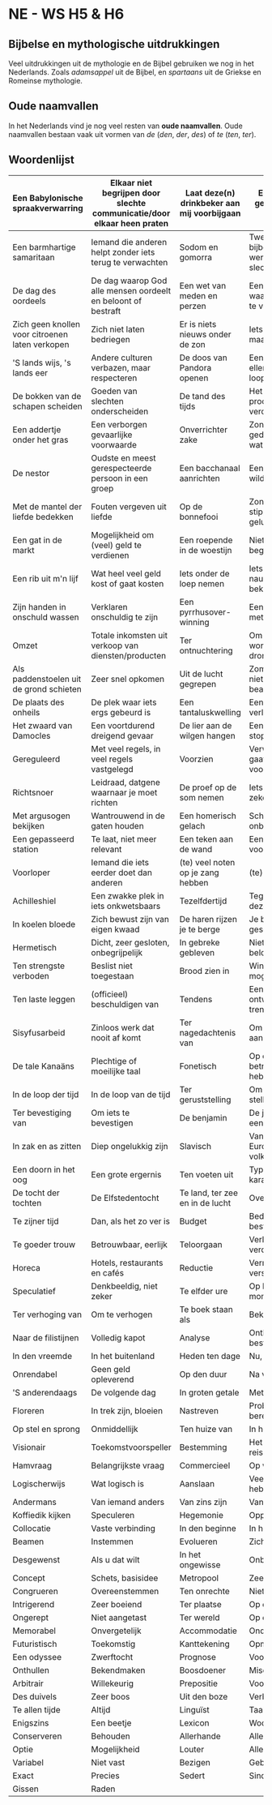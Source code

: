 # NE - WS H5 & H6

## Bijbelse en mythologische uitdrukkingen

Veel uitdrukkingen uit de mythologie en de Bijbel gebruiken we nog in het Nederlands. Zoals *adamsappel* uit de Bijbel, en *spartaans* uit de Griekse en Romeinse mythologie.

## Oude naamvallen

In het Nederlands vind je nog veel resten van **oude naamvallen**. Oude naamvallen bestaan vaak uit vormen van *de* (*den*, *der*, *des*) of *te* (*ten*, *ter*).

## Woordenlijst

| Een Babylonische spraakverwarring | Elkaar niet begrijpen door slechte communicatie/door elkaar heen praten | Laat deze(n) drinkbeker aan mij voorbijgaan | Een onprettige gebeurtenis niet ondergaan |
|----|----|----|----|
| Een barmhartige samaritaan | Iemand die anderen helpt zonder iets terug te verwachten | Sodom en gomorra | Twee steden uit de bijbel die gestraft werden voor hun slechtheid |
| De dag des oordeels | De dag waarop God alle mensen oordeelt en beloont of bestraft | Een wet van meden en perzen | Een wet of regel waaraan niets valt te veranderen |
| Zich geen knollen voor citroenen laten verkopen | Zich niet laten bedriegen | Er is niets nieuws onder de zon | Iets lijkt nieuw, maar dat is het niet |
| 'S lands wijs, 's lands eer | Andere culturen verbazen, maar respecteren | De doos van Pandora openen | Een bron van ellende de vrije loop laten |
| De bokken van de schapen scheiden | Goeden van slechten onderscheiden | De tand des tijds | Het natuurlijke proces van veroudering/slijtage |
| Een addertje onder het gras | Een verborgen gevaarlijke voorwaarde | Onverrichter zake | Zonder datgene gedaan te hebben wat men wilde |
| De nestor | Oudste en meest gerespecteerde persoon in een groep | Een bacchanaal aanrichten | Een uitbundig en wild feest vieren |
| Met de mantel der liefde bedekken | Fouten vergeven uit liefde | Op de bonnefooi | Zonder alles uit te stippelen, op goed geluk |
| Een gat in de markt | Mogelijkheid om (veel) geld te verdienen | Een roepende in de woestijn | Niet gehoord of begrepen worden |
| Een rib uit m'n lijf | Wat heel veel geld kost of gaat kosten | Iets onder de loep nemen | Iets kritisch, nauwkeurig bekijken |
| Zijn handen in onschuld wassen | Verklaren onschuldig te zijn | Een pyrrhusover- winning | Een overwinning met grote verliezen |
| Omzet | Totale inkomsten uit verkoop van diensten/producten | Ter ontnuchtering | Om nuchter te worden (bij dronkenschap) |
| Als paddenstoelen uit de grond schieten | Zeer snel opkomen | Uit de lucht gegrepen | Zomaar gezegd, niet beargumenteerd |
| De plaats des onheils | De plek waar iets ergs gebeurd is | Een tantaluskwelling | Een onbereikbaar verlangen of doel |
| Het zwaard van Damocles | Een voortdurend dreigend gevaar | De lier aan de wilgen hangen | Een activiteit stopzetten |
| Gereguleerd | Met veel regels, in veel regels vastgelegd | Voorzien | Verwachten dat er gaat gebeuren, voorspellen |
| Richtsnoer | Leidraad, datgene waarnaar je moet richten | De proef op de som nemen | Iets testen om zeker te zijn |
| Met argusogen bekijken | Wantrouwend in de gaten houden | Een homerisch gelach | Schaterend, onbedaarlijk gelach |
| Een gepasseerd station | Te laat, niet meer relevant | Een teken aan de wand | Een onheilspellend voorteken |
| Voorloper | Iemand die iets eerder doet dan anderen | (te) veel noten op je zang hebben | (te) veel eisen |
| Achilleshiel | Een zwakke plek in iets onkwetsbaars | Tezelfdertijd | Tegelijkertijd, in dezelfde periode |
| In koelen bloede | Zich bewust zijn van eigen kwaad | De haren rijzen je te berge | Je bent erg geschokt |
| Hermetisch | Dicht, zeer gesloten, onbegrijpelijk | In gebreke gebleven | Niet gedaan wat beloofd is |
| Ten strengste verboden | Beslist niet toegestaan | Brood zien in | Winstgevende mogelijkheden zien |
| Ten laste leggen | (officieel) beschuldigen van | Tendens | Een opvallende ontwikkeling of trend |
| Sisyfusarbeid | Zinloos werk dat nooit af komt | Ter nagedachtenis van | Om terug te denken aan |
| De tale Kanaäns | Plechtige of moeilijke taal | Fonetisch | Op de klanken betrekking hebbend |
| In de loop der tijd | In de loop van de tijd | Ter geruststelling | Om je gerust te stellen |
| Ter bevestiging van | Om iets te bevestigen | De benjamin | De jongste zoon uit een gezin |
| In zak en as zitten | Diep ongelukkig zijn | Slavisch | Van de Oost-Europese volksstam |
| Een doorn in het oog | Een grote ergernis | Ten voeten uit | Typisch, karakteristiek |
| De tocht der tochten | De Elfstedentocht | Te land, ter zee en in de lucht | Overal |
| Te zijner tijd | Dan, als het zo ver is | Budget | Bedrag dat je te besteden hebt |
| Te goeder trouw | Betrouwbaar, eerlijk | Teloorgaan | Verloren gaan, verdwijnen |
| Horeca | Hotels, restaurants en cafés | Reductie | Vermindering, versimpeling |
| Speculatief | Denkbeeldig, niet zeker | Te elfder ure | Op het laatste moment |
| Ter verhoging van | Om te verhogen | Te boek staan als | Bekend staan als |
| Naar de filistijnen | Volledig kapot | Analyse | Ontleding in bestanddelen |
| In den vreemde | In het buitenland | Heden ten dage | Nu, tegenwoordig |
| Onrendabel | Geen geld opleverend | Op den duur | Na verloop van tijd |
| 'S anderendaags | De volgende dag | In groten getale | Met zeer velen |
| Floreren | In trek zijn, bloeien | Nastreven | Proberen te bereiken |
| Op stel en sprong | Onmiddellijk | Ten huize van | In het huis van |
| Visionair | Toekomstvoorspeller | Bestemming | Het einde van een reis |
| Hamvraag | Belangrijkste vraag | Commercieel | Op winst gericht |
| Logischerwijs | Wat logisch is | Aanslaan | Veel succes hebben |
| Andermans | Van iemand anders | Van zins zijn | Van plan zijn |
| Koffiedik kijken | Speculeren | Hegemonie | Opperheerschappij |
| Collocatie | Vaste verbinding | In den beginne | In het begin |
| Beamen | Instemmen | Evolueren | Zich ontwikkelen |
| Desgewenst | Als u dat wilt | In het ongewisse | Onbekend |
| Concept | Schets, basisidee | Metropool | Zeer grote stad |
| Congrueren | Overeenstemmen | Ten onrechte | Niet terecht |
| Intrigerend | Zeer boeiend | Ter plaatse | Op de plaats |
| Ongerept | Niet aangetast | Ter wereld | Op de wereld |
| Memorabel | Onvergetelijk | Accommodatie | Onderkomen |
| Futuristisch | Toekomstig | Kanttekening | Opmerking |
| Een odyssee | Zwerftocht | Prognose | Voorspelling |
| Onthullen | Bekendmaken | Boosdoener | Misdadiger |
| Arbitrair | Willekeurig | Prepositie | Voorzetsel |
| Des duivels | Zeer boos | Uit den boze | Verboden |
| Te allen tijde | Altijd | Linguïst | Taalkundige |
| Enigszins | Een beetje | Lexicon | Woordenschat |
| Conserveren | Behouden | Allerhande | Allerlei |
| Optie | Mogelijkheid | Louter | Alleen maar |
| Variabel | Niet vast | Bezigen | Gebruiken |
| Exact | Precies | Sedert | Sinds |
| Gissen | Raden |  |  |
